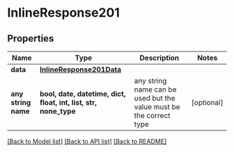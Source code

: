 # InlineResponse201


## Properties
Name | Type | Description | Notes
------------ | ------------- | ------------- | -------------
**data** | [**InlineResponse201Data**](InlineResponse201Data.md) |  | 
**any string name** | **bool, date, datetime, dict, float, int, list, str, none_type** | any string name can be used but the value must be the correct type | [optional]

[[Back to Model list]](../README.md#documentation-for-models) [[Back to API list]](../README.md#documentation-for-api-endpoints) [[Back to README]](../README.md)


